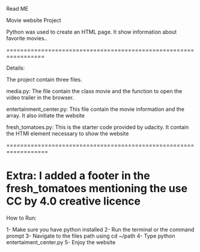 Read ME

Movie website Project

Python was used to create an HTML page. It show information about favorite movies..

=================================================================

Details:

The project contain three files.

media.py: The file contain the class movie and the function to open the video trailer in the browser. 

entertainment_center.py: This file contain the movie information and the array. It also initiate the website 


fresh_tomatoes.py: This is the starter code provided by udacity. It contain the HTMl element necessary to show the website 

==================================================================

Extra: I added a footer in the fresh_tomatoes mentioning the use CC by 4.0 creative licence
==================================================================


How to Run: 

1- Make sure you have python installed
2- Run the terminal or the command prompt
3- Navigate to the files path using cd ~/path
4- Type python entertaiment_center.py 
5- Enjoy the website